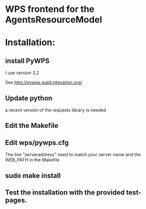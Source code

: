 WPS frontend for the AgentsResourceModel
========================================


# Installation:

## install PyWPS

   I use version 3.2

   See http://pywps.wald.intevation.org/

## Update python

   a recent version of the requests library is needed

## Edit the Makefile 

## Edit wps/pywps.cfg

   The line "serveraddress" need to match your server name and the WEB_PATH in the Makefile

## sudo make install

## Test the installation with the provided test-pages.





